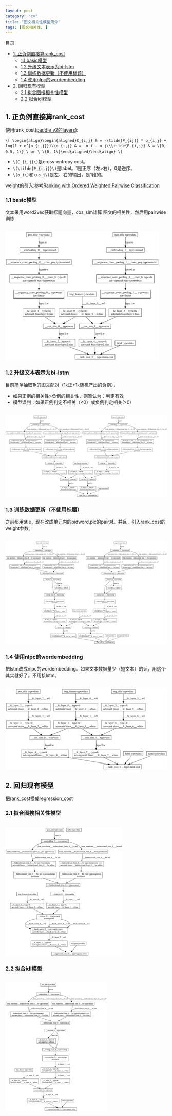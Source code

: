 ```yaml
---
layout: post
category: "cv"
title: "图文相关性模型简介"
tags: [图文相关性, ]
---
```


目录

<!-- TOC -->

- [1. 正负例直接算rank_cost](#1-正负例直接算rank_cost)
    - [1.1 basic模型](#11-basic模型)
    - [1.2 升级文本表示为bi-lstm](#12-升级文本表示为bi-lstm)
    - [1.3 训练数据更新（不使用标题）](#13-训练数据更新不使用标题)
    - [1.4 使用nlpc的wordembedding](#14-使用nlpc的wordembedding)
- [2. 回归现有模型](#2-回归现有模型)
    - [2.1 拟合图搜相关性模型](#21-拟合图搜相关性模型)
    - [2.2 拟合idl模型](#22-拟合idl模型)

<!-- /TOC -->


## 1. 正负例直接算rank_cost

使用rank_cost([paddle_v2的layers](http://www.paddlepaddle.org/doc/api/v2/config/layer.html)):

`\[
\begin{align}\begin{aligned}C_{i,j} & = -\tilde{P_{ij}} * o_{i,j} + log(1 + e^{o_{i,j}})\\o_{i,j} & =  o_i - o_j\\\tilde{P_{i,j}} & = \{0, 0.5, 1\} \ or \ \{0, 1\}\end{aligned}\end{align}
\]`

+ `\(C_{i,j}\)`是cross-entropy cost。
+ `\(\tilde{P_{i,j}}\)`是label。1是正序（左>右），0是逆序。
+ `\(o_i\)`和`\(o_j\)`是左、右的输出，是1维的。

weight的引入:参考[Ranking with Ordered Weighted Pairwise Classification](http://machinelearning.org/archive/icml2009/papers/163.pdf)

### 1.1 basic模型

文本采用word2vec获取标题向量，cos_sim计算 图文的相关性，然后用pairwise训练

<html>
<br/>

<img src='../assets/img_txt_sim_basic.svg' style='max-height: 400px'/>
<br/>

</html>

### 1.2 升级文本表示为bi-lstm

目前简单抽取1k的图文配对（1k正+1k随机产出的负例），
+ 如果正例的相关性>负例的相关性，则暂认为：判定有效
+ 模型误判：如果正例判定不相关（<0）或负例判定相关(>0)

<html>
<br/>

<img src='../assets/img_txt_sim_lstm.svg' style='max-height: 400px'/>
<br/>

</html>


### 1.3 训练数据更新（不使用标题）

之前都用title，现在改成单元内的bidword,pic的pair对。并且，引入rank_cost的weight参数。

<html>
<br/>

<img src='../assets/img_txt_sim_bidword.svg' style='max-height: 400px'/>
<br/>

</html>

### 1.4 使用nlpc的wordembedding

把lstm改成nlpc的wordembedding。如果文本数据量少（短文本）的话，用这个其实就好了。不用接lstm。

<html>
<br/>

<img src='../assets/img_txt_sim_bidword_nlpc_wordembedding.svg' style='max-height: 400px'/>
<br/>

</html>

## 2. 回归现有模型

把rank_cost换成regression_cost

### 2.1 拟合图搜相关性模型

<html>
<br/>

<img src='../assets/img_txt_sim_bidword_regression_tusou.svg' style='max-height: 400px'/>
<br/>

</html>

### 2.2 拟合idl模型



<html>
<br/>

<img src='../assets/img_txt_sim_bidword_regression_idl.svg' style='max-height: 400px'/>
<br/>

</html>
